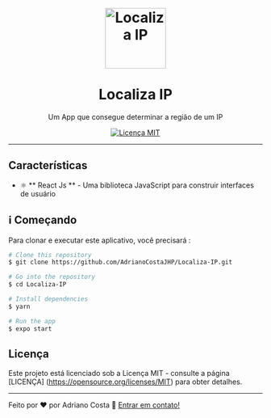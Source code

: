 <h1 align = "center">
<br>
  <img src = "https://image.flaticon.com/icons/png/512/1201/1201643.png" alt = "Localiza IP" width = "120">
<br>
<br>
Localiza IP
</h1>

<p align = "center"> Um App que consegue determinar a região de um IP </p>

<p align = "center">
  <a href="https://opensource.org/licenses/MIT">
    <img src = "https://img.shields.io/badge/License-MIT-blue.svg" alt = "Licença MIT">
  </a>
</p>

<hr />

## Características
[//]: # (Adicione os recursos do seu projeto aqui :)

- ⚛️ ** React Js ** - Uma biblioteca JavaScript para construir interfaces de usuário



## :information_source:  Começando

Para clonar e executar este aplicativo, você precisará :

```bash
# Clone this repository
$ git clone https://github.com/AdrianoCostaJHP/Localiza-IP.git

# Go into the repository
$ cd Localiza-IP

# Install dependencies
$ yarn

# Run the app 
$ expo start
```


## Licença

Este projeto está licenciado sob a Licença MIT - consulte a página [LICENÇA] (https://opensource.org/licenses/MIT) para obter detalhes.

---

Feito por ♥ por Adriano Costa :wave: [Entrar em contato!](https://www.linkedin.com/in/adriano-costa-101395141/)
